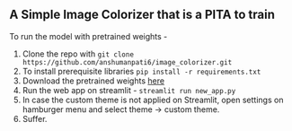 ## A Simple Image Colorizer that is a PITA to train

To run the model with pretrained weights - 
1. Clone the repo with `git clone https://github.com/anshumanpati6/image_colorizer.git`
2. To install prerequisite libraries `pip install -r requirements.txt`
3. Download the pretrained weights [here](https://drive.google.com/drive/folders/162UIt7OVqLKQEdcsP2xGzV2rnFCRBkwn?usp=sharing)
4. Run the web app on streamlit - `streamlit run new_app.py`
5. In case the custom theme is not applied on Streamlit, open settings on hamburger menu and select theme -> custom theme.
6. Suffer.
